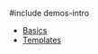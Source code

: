 #include demos-intro

- [Basics](https://js.devexpress.com/Demos/WidgetsGallery/Demo/ContextMenu/Basics/)
- [Templates](https://js.devexpress.com/Demos/WidgetsGallery/Demo/ContextMenu/Templates/)